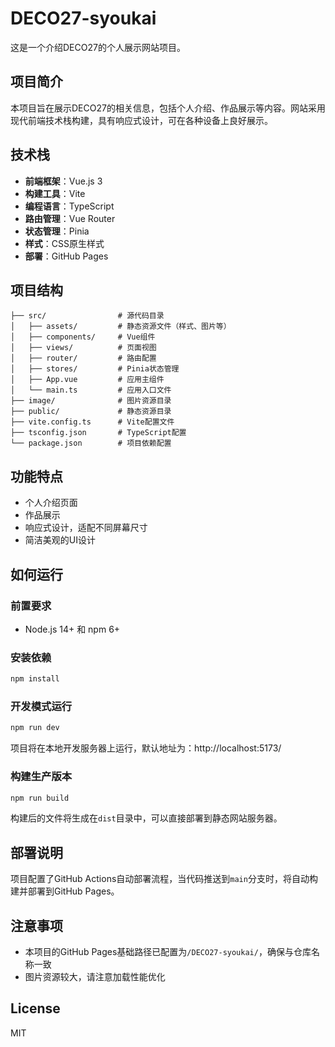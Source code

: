 # DECO27-syoukai

这是一个介绍DECO27的个人展示网站项目。

## 项目简介

本项目旨在展示DECO27的相关信息，包括个人介绍、作品展示等内容。网站采用现代前端技术栈构建，具有响应式设计，可在各种设备上良好展示。

## 技术栈

- **前端框架**：Vue.js 3
- **构建工具**：Vite
- **编程语言**：TypeScript
- **路由管理**：Vue Router
- **状态管理**：Pinia
- **样式**：CSS原生样式
- **部署**：GitHub Pages

## 项目结构

```
├── src/                # 源代码目录
│   ├── assets/         # 静态资源文件（样式、图片等）
│   ├── components/     # Vue组件
│   ├── views/          # 页面视图
│   ├── router/         # 路由配置
│   ├── stores/         # Pinia状态管理
│   ├── App.vue         # 应用主组件
│   └── main.ts         # 应用入口文件
├── image/              # 图片资源目录
├── public/             # 静态资源目录
├── vite.config.ts      # Vite配置文件
├── tsconfig.json       # TypeScript配置
└── package.json        # 项目依赖配置
```

## 功能特点

- 个人介绍页面
- 作品展示
- 响应式设计，适配不同屏幕尺寸
- 简洁美观的UI设计

## 如何运行

### 前置要求

- Node.js 14+ 和 npm 6+

### 安装依赖

```bash
npm install
```

### 开发模式运行

```bash
npm run dev
```

项目将在本地开发服务器上运行，默认地址为：http://localhost:5173/

### 构建生产版本

```bash
npm run build
```

构建后的文件将生成在`dist`目录中，可以直接部署到静态网站服务器。

## 部署说明

项目配置了GitHub Actions自动部署流程，当代码推送到`main`分支时，将自动构建并部署到GitHub Pages。

## 注意事项

- 本项目的GitHub Pages基础路径已配置为`/DECO27-syoukai/`，确保与仓库名称一致
- 图片资源较大，请注意加载性能优化

## License

MIT
